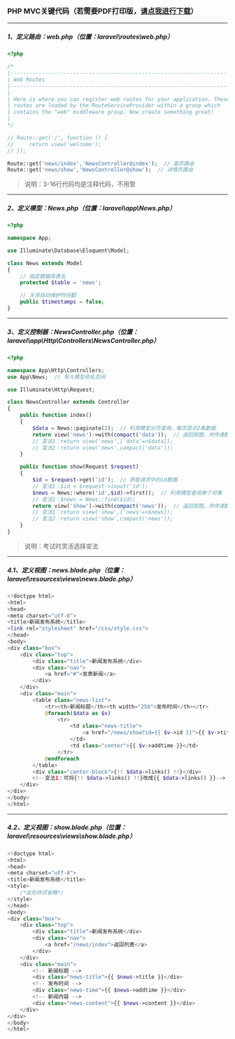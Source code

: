 ### PHP MVC关键代码（若需要PDF打印版，[请点我进行下载](https://cowtransfer.com/s/08cb29a47a5f4b)）

------

##### 1、定义路由：web.php（位置：laravel\routes\web.php）

```php
<?php

/*
|--------------------------------------------------------------------------
| Web Routes
|--------------------------------------------------------------------------
|
| Here is where you can register web routes for your application. These
| routes are loaded by the RouteServiceProvider within a group which
| contains the "web" middleware group. Now create something great!
|
*/

// Route::get('/', function () {
//     return view('welcome');
// });

Route::get('news/index','NewsController@index');  // 首页路由
Route::get('news/show','NewsController@show');  // 详情页路由
```

> 说明：3-16行代码均是注释代码，不用管

------

##### 2、定义模型：News.php（位置：laravel\app\News.php）

```php
<?php

namespace App;

use Illuminate\Database\Eloquent\Model;

class News extends Model
{
    // 指定数据库表名
    protected $table = 'news';

    // 关闭自动维护时间戳
    public $timestamps = false;
}
```

------

##### 3、定义控制器：NewsController.php（位置：laravel\app\Http\Controllers\NewsController.php）

```php
<?php

namespace App\Http\Controllers;
use App\News;  // 导入模型命名空间

use Illuminate\Http\Request;

class NewsController extends Controller
{
    public function index()
    {
        $data = News::paginate(2);  // 利用模型分页查询，每页显示2条数据
        return view('news')->with(compact('data'));  // 返回视图，并传递数据
        // 变法1：return view('news',['data'=>$data]);
        // 变法2：return view('news',compact('data'));
    }

    public function show(Request $request)
    {
        $id = $request->get('id');  // 获取请求中的id数据
        // 变法1：$id = $request->input('id');
        $news = News::where('id',$id)->first();  // 利用模型查询单个对象
        // 变法1：$news = News::find($id);
        return view('show')->with(compact('news'));  // 返回视图，并传递数据
        // 变法1：return view('show',['news'=>$news]);
        // 变法2：return view('show',compact('news'));
    }
}
```

> 说明：考试时灵活选择变法

------

##### 4.1、定义视图：news.blade.php（位置：laravel\resources\views\news.blade.php）

```php
<!doctype html>
<html>
<head>
<meta charset="utf-8">
<title>新闻发布系统</title>
<link rel="stylesheet" href="/css/style.css">
</head>
<body>
<div class="box">
	<div class="top">
		<div class="title">新闻发布系统</div>
		<div class="nav">
			<a href="#">发表新闻</a>
		</div>
	</div>
	<div class="main">
		<table class="news-list">	    
			<tr><th>新闻标题</th><th width="250">发布时间</th></tr>						
			@foreach($data as $v)
				<tr>
					<td class="news-title">
						<a href="/news/show?id={{ $v->id }}">{{ $v->title }}</a>
					</td>
					<td class="center">{{ $v->addtime }}</td>					
				</tr>
			@endforeach
		</table>
		<div class="center-block">{!! $data->links() !!}</div>	
    	<!--变法1：可将{!! $data->links() !!}改成{{ $data->links() }}-->
	</div>		
</div>
</body>
</html>
```

------

##### 4.2、定义视图：show.blade.php（位置：laravel\resources\views\show.blade.php）

```php
<!doctype html>
<html>
<head>
<meta charset="utf-8">
<title>新闻发布系统</title>
<style>
	/*此处样式省略*/
</style>
</head>
<body>
<div class="box">
	<div class="top">
		<div class="title">新闻发布系统</div>
		<div class="nav">
			<a href="/news/index">返回列表</a>
		</div>
	</div>
	<div class="main">
		<!-- 新闻标题 -->
		<div class="news-title">{{ $news->title }}</div>
		<!-- 发布时间 -->
		<div class="news-time">{{ $news->addtime }}</div>
		<!-- 新闻内容 -->
		<div class="news-content">{{ $news->content }}</div> 
	</div>
</div>
</body>
</html>
```

